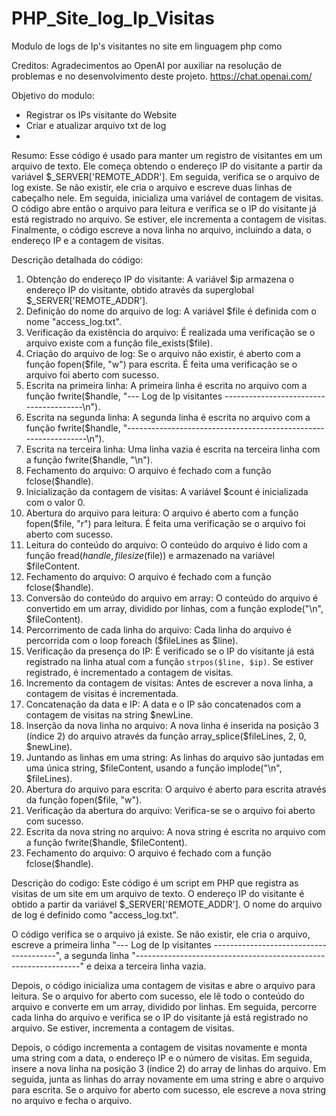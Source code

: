 # PHP_Site_log_Ip_Visitas
Modulo de logs de Ip's visitantes no site em linguagem php como 

Creditos:
Agradecimentos ao OpenAI por auxiliar na resolução de problemas e no desenvolvimento deste projeto. https://chat.openai.com/

Objetivo do modulo:
- Registrar os IPs visitante do Website 
- Criar e atualizar arquivo txt de log
- 

Resumo:
Esse código é usado para manter um registro de visitantes em um arquivo de texto. Ele começa obtendo o endereço IP do visitante a partir da variável $_SERVER['REMOTE_ADDR']. Em seguida, verifica se o arquivo de log existe. Se não existir, ele cria o arquivo e escreve duas linhas de cabeçalho nele. Em seguida, inicializa uma variável de contagem de visitas. O código abre então o arquivo para leitura e verifica se o IP do visitante já está registrado no arquivo. Se estiver, ele incrementa a contagem de visitas. Finalmente, o código escreve a nova linha no arquivo, incluindo a data, o endereço IP e a contagem de visitas.


Descrição detalhada do código:
1. Obtenção do endereço IP do visitante: A variável $ip armazena o endereço IP do visitante, obtido através da superglobal $_SERVER['REMOTE_ADDR'].
2. Definição do nome do arquivo de log: A variável $file é definida com o nome "access_log.txt".
3. Verificação da existência do arquivo: É realizada uma verificação se o arquivo existe com a função file_exists($file).
4. Criação do arquivo de log: Se o arquivo não existir, é aberto com a função fopen($file, "w") para escrita. É feita uma verificação se o arquivo foi aberto com sucesso.
5. Escrita na primeira linha: A primeira linha é escrita no arquivo com a função fwrite($handle, "--- Log de Ip visitantes ---------------------------------------\n").
6. Escrita na segunda linha: A segunda linha é escrita no arquivo com a função fwrite($handle, "----------------------------------------------------------------\n").
7. Escrita na terceira linha: Uma linha vazia é escrita na terceira linha com a função fwrite($handle, "\n").
8. Fechamento do arquivo: O arquivo é fechado com a função fclose($handle).
9. Inicialização da contagem de visitas: A variável $count é inicializada com o valor 0.
10. Abertura do arquivo para leitura: O arquivo é aberto com a função fopen($file, "r") para leitura. É feita uma verificação se o arquivo foi aberto com sucesso.
11. Leitura do conteúdo do arquivo: O conteúdo do arquivo é lido com a função fread($handle, filesize($file)) e armazenado na variável $fileContent.
12. Fechamento do arquivo: O arquivo é fechado com a função fclose($handle).
13. Conversão do conteúdo do arquivo em array: O conteúdo do arquivo é convertido em um array, dividido por linhas, com a função explode("\n", $fileContent).
14. Percorrimento de cada linha do arquivo: Cada linha do arquivo é percorrida com o loop foreach ($fileLines as $line).
15. Verificação da presença do IP: É verificado se o IP do visitante já está registrado na linha atual com a função `strpos($line, $ip)`. Se estiver registrado, é incrementado a contagem de visitas.
16. Incremento da contagem de visitas: Antes de escrever a nova linha, a contagem de visitas é incrementada.
17. Concatenação da data e IP: A data e o IP são concatenados com a contagem de visitas na string $newLine.
18. Inserção da nova linha no arquivo: A nova linha é inserida na posição 3 (índice 2) do arquivo através da função array_splice($fileLines, 2, 0, $newLine).
19. Juntando as linhas em uma string: As linhas do arquivo são juntadas em uma única string, $fileContent, usando a função implode("\n", $fileLines).
20. Abertura do arquivo para escrita: O arquivo é aberto para escrita através da função fopen($file, "w").
21. Verificação da abertura do arquivo: Verifica-se se o arquivo foi aberto com sucesso.
22. Escrita da nova string no arquivo: A nova string é escrita no arquivo com a função fwrite($handle, $fileContent).
23. Fechamento do arquivo: O arquivo é fechado com a função fclose($handle).

Descrição do codigo:
Este código é um script em PHP que registra as visitas de um site em um arquivo de texto. O endereço IP do visitante é obtido a partir da variável $_SERVER['REMOTE_ADDR']. O nome do arquivo de log é definido como "access_log.txt".

O código verifica se o arquivo já existe. Se não existir, ele cria o arquivo, escreve a primeira linha "--- Log de Ip visitantes ---------------------------------------", a segunda linha "----------------------------------------------------------------" e deixa a terceira linha vazia.

Depois, o código inicializa uma contagem de visitas e abre o arquivo para leitura. Se o arquivo for aberto com sucesso, ele lê todo o conteúdo do arquivo e converte em um array, dividido por linhas. Em seguida, percorre cada linha do arquivo e verifica se o IP do visitante já está registrado no arquivo. Se estiver, incrementa a contagem de visitas.

Depois, o código incrementa a contagem de visitas novamente e monta uma string com a data, o endereço IP e o número de visitas. Em seguida, insere a nova linha na posição 3 (índice 2) do array de linhas do arquivo. Em seguida, junta as linhas do array novamente em uma string e abre o arquivo para escrita. Se o arquivo for aberto com sucesso, ele escreve a nova string no arquivo e fecha o arquivo.
